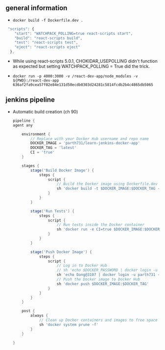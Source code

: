 ## general information

- `docker build -f Dockerfile.dev .`

```js
 "scripts": {
    "start": "WATCHPACK_POLLING=true react-scripts start",
    "build": "react-scripts build",
    "test": "react-scripts test",
    "eject": "react-scripts eject"
  },
```

- While using react-scripts 5.0.1, CHOKIDAR_USEPOLLING didn't function as expected but setting WATCHPACK_POLLING = True did the trick.

- `docker run -p 4000:3000 -v /react-dev-app/node_modules -v ${PWD}:/react-dev-app 636af2fa9cea57f02e84e131d50ecdb0303d24281c5814fcdb2b4c4865db5065`

## jenkins pipeline

- Automatic build creation (ch 90)

  ```groovy
  pipeline {
  agent any

      environment {
          // Replace with your Docker Hub username and repo name
          DOCKER_IMAGE = 'parth731/learn-jenkins-docker-app'
          DOCKER_TAG = 'latest'
          CI = 'true'
      }

      stages {
          stage('Build Docker Image') {
              steps {
                  script {
                      // Build the Docker image using Dockerfile.dev
                      sh 'docker build -t $DOCKER_IMAGE:$DOCKER_TAG -f Dockerfile.dev .'
                  }
              }
          }

          stage('Run Tests') {
              steps {
                  script {
                      // Run tests inside the Docker container
                      sh 'docker run -e CI=true $DOCKER_IMAGE:$DOCKER_TAG npm run test'
                  }
              }
          }

          stage('Push Docker Image') {
              steps {
                  script {
                      // Log in to Docker Hub
                      // sh 'echo $DOCKER_PASSWORD | docker login -u $DOCKER_USERNAME --password-stdin'
                      sh 'echo Dang@3107 | docker login -u parth731 --password-stdin'
                      // Push the Docker image to Docker Hub
                      sh 'docker push $DOCKER_IMAGE:$DOCKER_TAG'
                  }
              }
          }
      }

      post {
          always {
              // Clean up Docker containers and images to free space
              sh 'docker system prune -f'
          }
      }

  }
  ```
